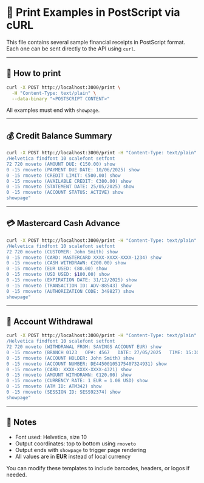 # 📄 Print Examples in PostScript via cURL

This file contains several sample financial receipts in PostScript format. Each one can be sent directly to the API using `curl`.

---

## 🧾 How to print

```bash
curl -X POST http://localhost:3000/print \
  -H "Content-Type: text/plain" \
  --data-binary "<POSTSCRIPT CONTENT>"
```

All examples must end with `showpage`.

---

## 💰 Credit Balance Summary

```bash
curl -X POST http://localhost:3000/print -H "Content-Type: text/plain" --data-binary "%!PS
/Helvetica findfont 10 scalefont setfont
72 720 moveto (AMOUNT DUE: €150.00) show
0 -15 rmoveto (PAYMENT DUE DATE: 10/06/2025) show
0 -15 rmoveto (CREDIT LIMIT: €500.00) show
0 -15 rmoveto (AVAILABLE CREDIT: €380.00) show
0 -15 rmoveto (STATEMENT DATE: 25/05/2025) show
0 -15 rmoveto (ACCOUNT STATUS: ACTIVE) show
showpage"
```

---

## 💳 Mastercard Cash Advance

```bash
curl -X POST http://localhost:3000/print -H "Content-Type: text/plain" --data-binary "%!PS
/Helvetica findfont 10 scalefont setfont
72 720 moveto (CUSTOMER: John Smith) show
0 -15 rmoveto (CARD: MASTERCARD XXXX-XXXX-XXXX-1234) show
0 -15 rmoveto (CASH WITHDRAWN: €200.00) show
0 -15 rmoveto (EUR USED: €80.00) show
0 -15 rmoveto (USD USED: $100.00) show
0 -15 rmoveto (EXPIRATION DATE: 31/12/2025) show
0 -15 rmoveto (TRANSACTION ID: ADV-88543) show
0 -15 rmoveto (AUTHORIZATION CODE: 349827) show
showpage"
```

---

## 🏧 Account Withdrawal

```bash
curl -X POST http://localhost:3000/print -H "Content-Type: text/plain" --data-binary "%!PS
/Helvetica findfont 10 scalefont setfont
72 720 moveto (WITHDRAWAL FROM: SAVINGS ACCOUNT EUR) show
0 -15 rmoveto (BRANCH 0123   OP#: 4567   DATE: 27/05/2025   TIME: 15:30) show
0 -15 rmoveto (ACCOUNT HOLDER: John Smith) show
0 -15 rmoveto (ACCOUNT NUMBER: DE44500105175407324931) show
0 -15 rmoveto (CARD: XXXX-XXXX-XXXX-4321) show
0 -15 rmoveto (AMOUNT WITHDRAWN: €120.00) show
0 -15 rmoveto (CURRENCY RATE: 1 EUR = 1.08 USD) show
0 -15 rmoveto (ATM ID: ATM342) show
0 -15 rmoveto (SESSION ID: SESS92374) show
showpage"
```

---

## 📝 Notes

- Font used: Helvetica, size 10
- Output coordinates: top to bottom using `rmoveto`
- Output ends with `showpage` to trigger page rendering
- All values are in **EUR** instead of local currency

You can modify these templates to include barcodes, headers, or logos if needed.